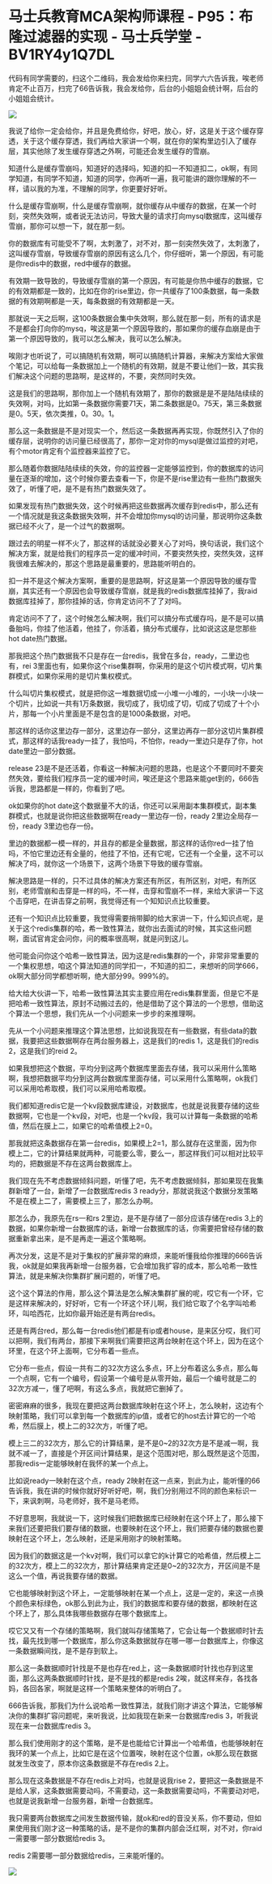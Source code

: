 # 马士兵教育MCA架构师课程 - P95：布隆过滤器的实现 - 马士兵学堂 - BV1RY4y1Q7DL

代码有同学需要的，扫这个二维码，我会发给你来扫完，同学六六告诉我，唉老师肯定不止百万，扫完了66告诉我，我会发给你，后台的小姐姐会统计啊，后台的小姐姐会统计。



![](img/5ea13cf08a0ae38933d15a0ffb2f1e6f_1.png)

我说了给你一定会给你，并且是免费给你，好吧，放心，好，这是关于这个缓存穿透，关于这个缓存穿透，我们再给大家讲一个啊，就在你的架构里边引入了缓存层，其实他除了发生缓存穿透之外啊，可能还会发生缓存的雪崩。

知道什么是缓存雪崩吗，知道好的选择吗，知道的扣一不知道扣二，ok啊，有同学知道，有同学不知道，知道的同学，你再听一遍，我可能讲的跟你理解的不一样，请以我的为准，不理解的同学，你更要好好听。

什么是缓存雪崩啊，什么是缓存雪崩啊，就你缓存从中缓存的数据，在某一个时刻，突然失效啊，或者说无法访问，导致大量的请求打向mysql数据库，这叫缓存雪崩，那你可以想一下，就在那一刻。

你的数据库有可能受不了啊，太刺激了，对不对，那一刻突然失效了，太刺激了，这叫缓存雪崩，导致缓存雪崩的原因有这么几个，你仔细听，第一个原因，有可能是你redis中的数据，red中缓存的数据。

有效期一致导致的，导致缓存雪崩的第一个原因，有可能是你热中缓存的数据，它的有效期都是一致的，比如在你的rise里边，你一共缓存了100条数据，每一条数据的有效期啊都是一天，每条数据的有效期都是一天。

那就说一天之后啊，这100条数据会集中失效啊，那么就在那一刻，所有的请求是不是都会打向你的mysq，唉这是第一个原因导致的，那如果你的缓存血崩是由于第一个原因导致的，我可以怎么解决，我可以怎么解决。

唉刚才也听说了，可以搞随机有效期，啊可以搞随机计算器，来解决方案给大家做个笔记，可以给每一条数据加上一个随机的有效期，就是不要让他们一致，其实我们解决这个问题的思路啊，是这样的，不要，突然同时失效。

这是我们的思路啊，那你加上一个随机有效期了，那你的数据是是不是陆陆续续的失效啊，对吗，比如第一条数据你需要71天，第二条数据是0。75天，第三条数据是0。5天，依次类推，0。30。1。

那么这一条数据是不是对现实一个，然后这一条数据再再实现，你既然引入了你的缓存层，说明你的访问量已经很高了，那你一定对你的mysql是做过监控的对吧，有个motor肯定有个监控器来监控了它。

那么随着你数据陆陆续续的失效，你的监控器一定能够监控到，你的数据库的访问量在逐渐的增加，这个时候你要去查看一下，你是不是rise里边有一些热门数据失效了，听懂了吧，是不是有热门数据失效了。

如果发现有热门数据失效，这个时候再把这些数据再次缓存到redis中，那么还有一个情况就是我这条数据失效啊，并不会增加你mysql的访问量，那说明你这条数据已经不火了，是一个过气的数据啊。

跟过去的明星一样不火了，那这样的话就没必要关心了对吗，换句话说，我们这个解决方案，就是给我们的程序员一定的缓冲时间，不要突然失控，突然失效，这样我很难去解决的，那这个思路是最重要的，思路能听明白的。

扣一并不是这个解决方案啊，重要的是思路啊，好这是第一个原因导致的缓存雪崩，其实还有一个原因也会导致缓存雪崩，就是我的redis数据库挂掉了，我raid数据库挂掉了，那你挂掉的话，你肯定访问不了了对吗。

肯定访问不了了，这个时候怎么解决啊，我们可以搞分布式缓存吗，是不是可以搞备胎吗，你挂了他活着，他挂了，你活着，搞分布式缓存，比如说这这是您那些hot date热门数据。

那我把这个热门数据我不只是存在一台redis，我曾在多台，ready，二里边也有，rei 3里面也有，如果你这个rise集群啊，你采用的是这个切片模式啊，切片集群模式，如果你采用的是切片集权模式。

什么叫切片集权模式，就是把你这一堆数据切成一小堆一小堆的，一小块一小块一个切片，比如说一共有1万条数据，我切成了，我切成了切，切成了切成了十个小片，那每一个小片里面是不是包含的是1000条数据，对吧。

那这样的话你这里边存一部分，这里边存一部分，这里边再存一部分这切片集群模式，那这样的话我ready一挂了，我怕吗，不怕你，ready一里边只是存了你，hot date里边一部分数据。

release 23是不是还活着，你看这一种解决问题的思路，也是这个不要同时不要突然失效，要给我们程序员一定的缓冲时间，唉还是这个思路来能get到的，666告诉我，思路都是一样的，你看到了吧。

ok如果你的hot date这个数据量不大的话，你还可以采用副本集群模式，副本集群模式，也就是说你把这些数据啊在ready一里边存一份，ready 2里边全局存一份，ready 3里边也存一份。

里边的数据都一模一样的，并且存的都是全量数据，那这样的话你red一挂了怕吗，不怕它里边还有全量的，他挂了不怕，还有它呢，它还有一个全量，这不可以解决了吗，就你这一个场景下，这两个场景下导致的缓存雪崩。

解决思路是一样的，只不过具体的解决方案还有所区，有所区别，对吧，有所区别，老师雪崩和击穿是一样的吗，不一样，击穿和雪崩不一样，来给大家讲一下这个击穿吧，在讲击穿之前啊，我觉得还有一个知知识点比较重要。

还有一个知识点比较重要，我觉得需要捎带脚的给大家讲一下，什么知识点呢，是关于这个redis集群的哈，希一致性算法，就你出去面试的时候，其实这些问题啊，面试官肯定会问你，问的概率很高啊，就是问到这儿。

他可能会问你这个哈希一致性算法，因为这是redis集群的一个，非常非常重要的一个集权思想，咱这个算法知道的同学扣一，不知道的扣二，来想听的同学666，ok啊大部分同学都想听啊，绝大部分99。999%的。

给大给大伙讲一下，哈希一致性算法其实主要应用在redis集群里面，但是它不是把哈希一致性算法，原封不动搬过去的，他是借助了这个算法的一个思想，借助这个算法一个思想，我们先从一个小问题来一步步的来推理啊。

先从一个小问题来推理这个算法思想，比如说我现在有一些数据，有些data的数据，我要把这些数据啊存在两台服务器上，这是我们的redis 1，这是我们的redis 2，这是我们的reid 2。

如果我想把这个数据，平均分到这两个数据库里面去存储，我可以采用什么策略啊，我想把数据平均分到这两台数据库里面存储，可以采用什么策略啊，ok我们可以采用哈希取模，我们可以采用哈希取模。

我们都知道redis它是一个kv段数据库建设，对数据库，也就是说我要存储的这些数据啊，它也是一个kv段，对吧，也是一个kv段，我可以计算每一条数据的哈希值，然后在膜上二，如果它的哈希值模上2=0。

那我就把这条数据存在第一台redis，如果模上2=1，那么就存在这里面，因为你模上二，它的计算结果就两种，可能要么零，要么一，那这样我们可以相对比较平均的，把数据是不存在这两台数据库上。

我们现在先不考虑数据倾斜问题，听懂了吧，先不考虑数据倾斜，那如果现在我集群新增了一台，新增了一台数据库redis 3 ready分，那就说我这个数据分发策略不是在模上二了，需要模上三了，那怎么办啊。

那怎么办，我原先在rs一和rs 2里边，是不是存储了一部分应该存储在redis 3上的数据，如果你新增一台数据库的话，新增一台数据库的话，你需要把曾经存储的数据重新拿出来，是不是再走一遍这个策略啊。

再次分发，这是不是对于集权的扩展非常的麻烦，来能听懂我给你推理的666告诉我，ok就是如果我再新增一台服务器，它会增加我扩容的成本，那么哈希一致性算法，就是来解决你集群扩展问题的，听懂了吧。

这个这个算法的作用，那么这个算法是怎么解决集群扩展的呢，哎它有一个环，它是这样来解决的，好好听，它有一个环这个环儿啊，我们给它取了个名字叫哈希环，叫哈西花，比如你最开始还是有两台redis。

还是有两台red，那么每一台redis他们都是有ip或者house，是来区分哎，我们可以把啊，我们有两台，那接下来啊我们需要把这两台映射在这个环上，因为在这个环里，在这个环上面啊，它分布着一些点。

它分布一些点，假设一共有二的32次方这么多点，环上分布着这么多点，那么每一个点啊，它有一个编号，假设第一个编号是从零开始，最后一个编号就是二的32次方减一，懂了吧啊，有这么多点，我就把它删掉了。

密密麻麻的很多，我现在要把这两台数据库映射在这个环上，怎么映射，这边有个映射策略，我们可以拿到每一个数据库的ip值，或者它的host去计算它的一个哈希，然后膜上，模上二的32次方，听懂了吧。

模上三二的32次方，那么它的计算结果，是不是0~2的32次方是不是减一啊，我就不减一了，直接是个开区间计算结果，是这个范围对吧，那么既然是这个范围，那我redis一定能够映射在我怀的某一个点上。

比如说ready一映射在这个点，ready 2映射在这一点来，到此为止，能听懂的66告诉我，我在讲的时候你就好好听好吧，啊，我们分别用过不同的颜色来标识一下，来讽刺啊，马老师好，我不是马老师。

不好意思啊，我就说一下，这时候我们把数据库已经映射在这个环上了，那么接下来我们还要把我们要存储的数据，也要映射在这个环上，我们把要存储的数据也要映射在这个环上，怎么映射，还是采用刚才的映射策略。

因为我们的数据这是一个kv对啊，我们可以拿它的k计算它的哈希值，然后模上二的32次方，模上二的32次方，那计算结果肯定还是0~2的32次方，开区间是不是这么一个值，再说我要存储的数据。

它也能够映射到这个环上，一定能够映射在某一个点上，这是一定的，来这一点换个颜色来标绿色，ok那么到此为止，我们的数据库和要存储的数据，都映射在这个环上了，那么具体我哪些数据存在哪个数据库上。

哎它又又有一个存储的策略啊，我们就叫存储策略了，它会让每一个数据顺时针去找，最先找到哪一个数据库，那么你这条数据就存在哪一哪一台数据库上，你像这一条数据瞬间找，是不是存到软上。

那么这一条数据顺时针找是不是也存在red上，这一条数据顺时针找也存到这里面，那么这两条数据顺时针找，是不是找的都是redis 2唉，就这样来存，各找各妈，各回各家，啊就是这样一个策略来整体的听明白了。

666告诉我，那我们为什么说哈希一致性算法，就我们刚才讲这个算法，它能够解决你的集群扩容问题呢，来听我说，比如我现在新来一台数据库redis 3，听我说现在来一台数据库redis 3。

那么我们使用刚才的这个策略，是不是也能给它计算出一个哈希值，也能够映射在我环的某一个点上，比如它是在这个位置唉，映射在这个位置，ok那么现在数据就发生改变了，原本你这条数据是不存在redis 2上。

那么现在这条数据是不存在redis上对吗，也就是说我rise 2，要把这一条数据是不是给人家，这条数据需要动吗，不需要动，这一条数据需要动吗，不需要动对吧，也就是说我新增一台服务器，新增一台数据库。

我只需要两台数据库之间发生数据传输，就ok和red的音没关系，你不要动，但如果使用我们刚才这一种策略的话，是不是你的集群内部会泛红啊，对不对，你raid一需要哪一部分数据给redis 3。

redis 2需要哪一部分数据给redis，三来能听懂的。

![](img/5ea13cf08a0ae38933d15a0ffb2f1e6f_3.png)